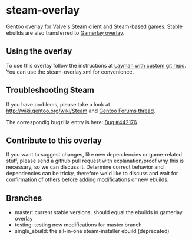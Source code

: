 steam-overlay
=============

Gentoo overlay for Valve's Steam client and Steam-based games. Stable ebuilds are also transferred to [Gamerlay overlay](http://dev.gentoo.org/~mrpouet/pub/gamerlay/main_page.xml).

Using the overlay
-----------------

To use this overlay follow the instructions at [Layman with custom git repo](http://samuelololol.blogspot.de/2010/10/layman-with-custom-git-repo-ie-github.html).
You can use the steam-overlay.xml for convenience.

Troubleshooting Steam
---------------------

If you have problems, please take a look at http://wiki.gentoo.org/wiki/Steam and [Gentoo Forums thread](https://forums.gentoo.org/viewtopic-t-930354-postdays-0-postorder-asc-start-75.html).

The correspondig bugzilla entry is here: [Bug #442176](https://bugs.gentoo.org/show_bug.cgi?id=442176)

Contribute to this overlay
--------------------------

If you want to suggest changes, like new dependencies or game-related stuff, please send a github pull request with explanation/proof why this is necessary, so we can discuss it. Determine correct behavior and dependencies can be tricky, therefore we'd like to discuss and wait for confirmation of others before adding modifications or new ebuilds.

Branches
--------

* master: current stable versions, should equal the ebuilds in gamerlay overlay
* testing: testing new modifications for master branch
* single_ebuild: the all-in-one steam-installer ebuild (deprecated)
